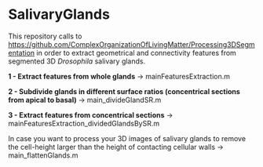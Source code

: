 # SalivaryGlands
 
This repository calls to https://github.com/ComplexOrganizationOfLivingMatter/Processing3DSegmentation in order to extract geometrical and connectivity features from segmented 3D *Drosophila* salivary glands.

**1 - Extract features from whole glands** ->    mainFeaturesExtraction.m

**2 - Subdivide glands in different surface ratios (concentrical sections from apical to basal)** ->  main_divideGlandSR.m

**3 - Extract features from concentrical sections** -> mainFeaturesExtraction_dividedGlandsBySR.m

In case you want to process your 3D images of salivary glands to remove the cell-height larger than the height of contacting cellular walls ->  main_flattenGlands.m 

